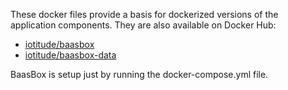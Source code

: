 These docker files provide a basis for dockerized versions of the application components. They are also available on Docker Hub:

- [iotitude/baasbox](https://hub.docker.com/r/iotitude/baasbox/)
- [iotitude/baasbox-data](https://hub.docker.com/r/iotitude/baasbox-data/)

BaasBox is setup just by running the docker-compose.yml file.
